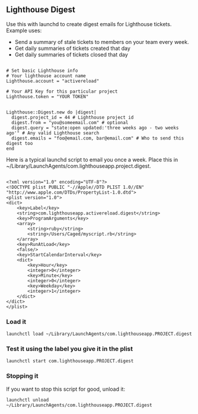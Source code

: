## Lighthouse Digest

Use this with launchd to create digest emails for Lighthouse tickets.
Example uses:

* Send a summary of stale tickets to members on your team every week.
* Get daily summaries of tickets created that day
* Get daily summaries of tickets closed that day

<pre><code>
# Set basic Lighthouse info
# Your lighthouse account name
Lighthouse.account = "activereload"

# Your API Key for this particular project
Lighthouse.token = "YOUR TOKEN"


Lighthouse::Digest.new do |digest|
  digest.project_id = 44 # Lighthouse project id
  digest.from = "you@someemail.com" # optional
  digest.query = "state:open updated:'three weeks ago - two weeks ago'" # Any valid Lighthouse search
  digest.emails = "foo@email.com, bar@email.com" # Who to send this digest too
end
</code></pre>

Here is a typical launchd script to email you once a week. Place this in ~/Library/LaunchAgents/com.lighthouseapp.project.digest.


<pre><code>
&lt;?xml version=&quot;1.0&quot; encoding=&quot;UTF-8&quot;?&gt;
&lt;!DOCTYPE plist PUBLIC &quot;-//Apple//DTD PLIST 1.0//EN&quot; &quot;http://www.apple.com/DTDs/PropertyList-1.0.dtd&quot;&gt;
&lt;plist version=&quot;1.0&quot;&gt;
&lt;dict&gt;
	&lt;key&gt;Label&lt;/key&gt;
	&lt;string&gt;com.lighthouseapp.activereload.digest&lt;/string&gt;
	&lt;key&gt;ProgramArguments&lt;/key&gt;
	&lt;array&gt;
		&lt;string&gt;ruby&lt;/string&gt;
		&lt;string&gt;/Users/Caged/myscript.rb&lt;/string&gt;
	&lt;/array&gt;
	&lt;key&gt;RunAtLoad&lt;/key&gt;
	&lt;false/&gt;
	&lt;key&gt;StartCalendarInterval&lt;/key&gt;
	&lt;dict&gt;
		&lt;key&gt;Hour&lt;/key&gt;
		&lt;integer&gt;0&lt;/integer&gt;
		&lt;key&gt;Minute&lt;/key&gt;
		&lt;integer&gt;0&lt;/integer&gt;
		&lt;key&gt;Weekday&lt;/key&gt;
		&lt;integer&gt;1&lt;/integer&gt;
	&lt;/dict&gt;
&lt;/dict&gt;
&lt;/plist&gt;
</code></pre>

### Load it
<pre><code>launchctl load ~/Library/LaunchAgents/com.lighthouseapp.PROJECT.digest</code></pre>

### Test it using the label you give it in the plist
<pre><code>launchctl start com.lighthouseapp.PROJECT.digest</code></pre>

### Stopping it
If you want to stop this script for good, unload it:
<pre><code>launchctl unload ~/Library/LaunchAgents/com.lighthouseapp.PROJECT.digest</code></pre>

